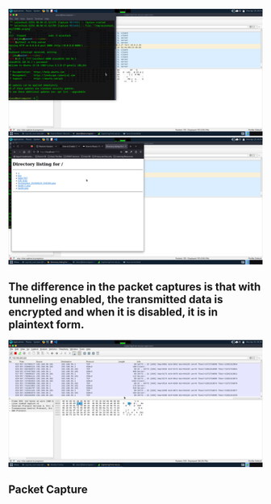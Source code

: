 ![](https://github.com/Jaifin-aloor/ecs-lab-4/blob/main/task%202/task2.1.png)
![](https://github.com/Jaifin-aloor/ecs-lab-4/blob/main/task%202/task2.2.png)
## The difference in the packet captures is that with tunneling enabled, the transmitted data is encrypted and when it is disabled, it is in plaintext form.
![](https://github.com/Jaifin-aloor/ecs-lab-4/blob/main/task%202/task2.22.png)
## Packet Capture
